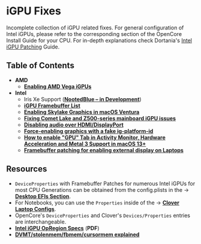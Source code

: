 # iGPU Fixes

Incomplete collection of iGPU related fixes. For general configuration of Intel iGPUs, please refer to the corresponding section of the OpenCore Install Guide for your CPU. For in-depth explanations check Dortania's [Intel iGPU Patching](https://dortania.github.io/OpenCore-Post-Install/gpu-patching/intel-patching/#getting-started) Guide.

## Table of Contents
- **AMD**
	- [**Enabling AMD Vega iGPUs**](https://github.com/5T33Z0/OC-Little-Translated/tree/main/11_Graphics/iGPU/AMD) 
- **Intel**
	- Iris Xe Support ([**NootedBlue – in Development**](https://www.insanelymac.com/forum/topic/358305-80-solved-iris-xe-igpu-on-tiger-lake-successfully-loaded-icllp-frambuffer-and-vram-also-recognizes-1536mb-however-some-issues/?do=findComment&comment=2819650)) 	
	- [**iGPU Framebuffer List**](https://github.com/5T33Z0/OC-Little-Translated/blob/main/11_Graphics/iGPU/iGPU_DeviceProperties.md)
	- [**Enabling Skylake Graphics in macOS Ventura**](https://github.com/5T33Z0/OC-Little-Translated/tree/main/11_Graphics/iGPU/Skylake_Spoofing_macOS13)
	- [**Fixing Comet Lake and Z500-series mainboard iGPU issues**](https://github.com/5T33Z0/OC-Little-Translated/tree/main/11_Graphics/iGPU/Cometlake_Z590#comet-lake-igpu-issues-on-500-series-mainboards)
	- [**Disabling audio over HDMI/DisplayPort**](https://github.com/5T33Z0/OC-Little-Translated/blob/main/11_Graphics/iGPU/iGPU_disable_audio_over_HDMI-DP.md)
	- [**Force-enabling graphics with a fake ig-platform-id**](https://github.com/5T33Z0/OC-Little-Translated/blob/main/11_Graphics/iGPU/Fake_ig-platform-id.md)
	- [**How to enable "GPU" Tab in Activity Monitor, Hardware Acceleration and Metal 3 Support in macOS 13+**](https://github.com/5T33Z0/OC-Little-Translated/tree/main/11_Graphics/Metal_3)
	- [**Framebuffer patching for enabling external display on Laptops**](https://github.com/5T33Z0/OC-Little-Translated/blob/main/11_Graphics/iGPU/Framebuffer_Patching/README.md) 


## Resources
- `DeviceProperties` with Framebuffer Patches for numerous Intel iGPUs for most CPU Generations can be obtained from the config.plists in the &rarr; [**Desktop EFIs Section**](https://github.com/5T33Z0/OC-Little-Translated/tree/main/F_Desktop_EFIs).
- For Notebooks, you can use the `Properties` inside of the &rarr; [**Clover Laptop Configs**](https://github.com/5T33Z0/Clover-Crate/tree/main/Laptop_Configs). 
- OpenCore's `DeviceProperties` and Clover's `Devices/Properties` entries are interchangeable.
- [**Intel iGPU OpRegion Specs**](https://01.org/sites/default/files/documentation/acpi_igd_opregion_spec_0.pdf) (**PDF**)
- [**DVMT/stolenmem/fbmem/cursormem explained**](https://osxlatitude.com/forums/topic/17804-dvmtstolenmemfbmemcursormem-why-do-we-patch-these-for-broadwell-and-later/)
